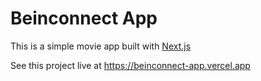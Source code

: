 # Beinconnect App

This is a simple movie app built with [Next.js](https://nextjs.org/)

See this project live at https://beinconnect-app.vercel.app

